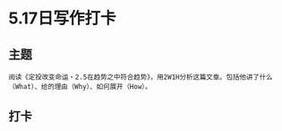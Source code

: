 # 5.17日写作打卡

## 主题
    阅读《定投改变命运・2.5在趋势之中符合趋势》，用2W1H分析这篇文章。包括他讲了什么（What）、给的理由（Why）、如何展开（How）。

## 打卡